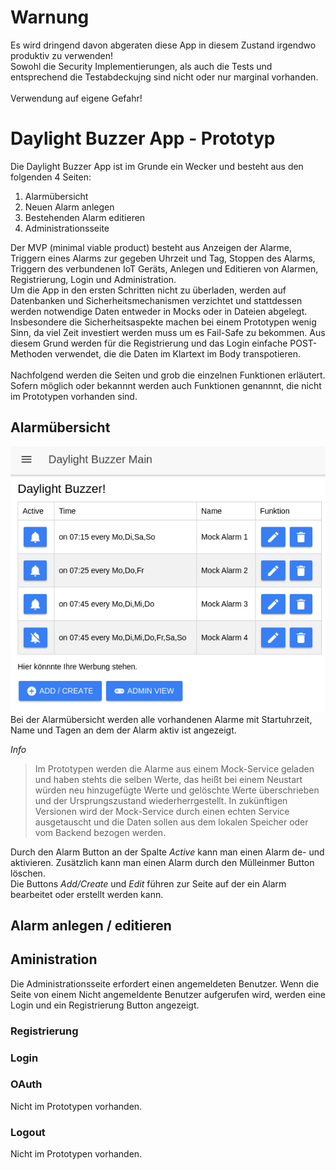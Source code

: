 # Warnung
Es wird dringend davon abgeraten diese App in diesem Zustand irgendwo produktiv zu verwenden!<br/>
Sowohl die Security Implementierungen, als auch die Tests und entsprechend die Testabdeckujng sind nicht oder nur marginal vorhanden.<br/><br/>
Verwendung auf eigene Gefahr!

# Daylight Buzzer App - Prototyp
Die Daylight Buzzer App ist im Grunde ein Wecker und besteht aus den folgenden 4 Seiten:
1. Alarmübersicht
2. Neuen Alarm anlegen
3. Bestehenden Alarm editieren
4. Administrationsseite

Der MVP (minimal viable product) besteht aus Anzeigen der Alarme, Triggern eines Alarms zur gegeben Uhrzeit und Tag, Stoppen des Alarms, Triggern des verbundenen IoT Geräts, Anlegen und Editieren von Alarmen, Registrierung, Login und Administration.<br/>
Um die App in den ersten Schritten nicht zu überladen, werden auf Datenbanken und Sicherheitsmechanismen verzichtet und stattdessen werden notwendige Daten entweder in Mocks oder in Dateien abgelegt. <br/>
Insbesondere die Sicherheitsaspekte machen bei einem Prototypen wenig Sinn, da viel Zeit investiert werden muss um es Fail-Safe zu bekommen. Aus diesem Grund werden für die Registrierung und das Login einfache POST-Methoden verwendet, die die Daten im Klartext im Body transpotieren. <br/><br/>
Nachfolgend werden die Seiten und grob die einzelnen Funktionen erläutert. Sofern möglich oder bekannnt werden auch Funktionen genannnt, die nicht im Prototypen vorhanden sind.

## Alarmübersicht
![Alarmübersicht](images/app/app_overview.png "Alarmübersicht")
<br/>Bei der Alarmübersicht werden alle vorhandenen Alarme mit Startuhrzeit, Name und Tagen an dem der Alarm aktiv ist angezeigt. <br/>

<i>Info</i>
> Im Prototypen werden die Alarme aus einem Mock-Service geladen und haben stehts die selben Werte, das heißt bei einem Neustart würden neu hinzugefügte Werte und gelöschte Werte überschrieben und der Ursprungszustand wiederherrgestellt. In zukünftigen Versionen wird der Mock-Service durch einen echten Service ausgetauscht und die Daten sollen aus dem lokalen Speicher oder vom Backend bezogen werden.

Durch den Alarm Button an der Spalte _Active_ kann man einen Alarm de- und aktivieren. Zusätzlich kann man einen Alarm durch den Mülleinmer Button löschen.<br/>
Die Buttons *Add/Create* und *Edit* führen zur Seite auf der ein Alarm bearbeitet oder erstellt werden kann.

## Alarm anlegen / editieren


## Aministration
Die Administrationsseite erfordert einen angemeldeten Benutzer. Wenn die Seite von einem Nicht angemeldente Benutzer aufgerufen wird, werden eine Login und ein Registrierung Button angezeigt.

### Registrierung

### Login


### OAuth
Nicht im Prototypen vorhanden.

### Logout
Nicht im Prototypen vorhanden.